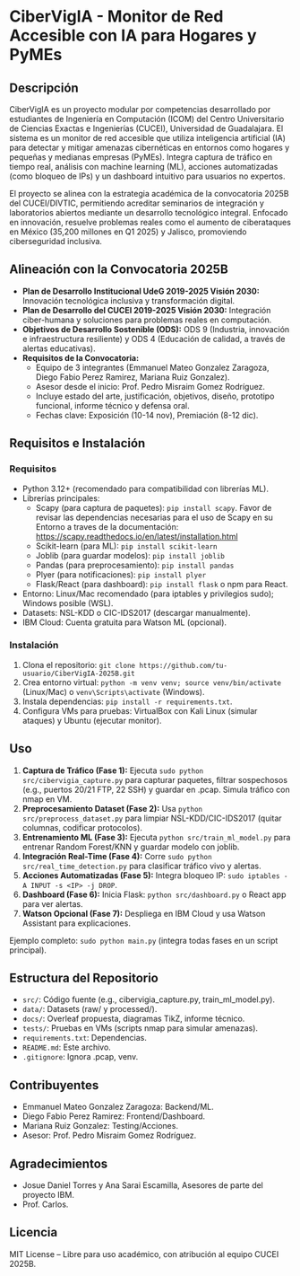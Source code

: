 # CiberVigIA - Monitor de Red Accesible con IA para Hogares y PyMEs

## Descripción
CiberVigIA es un proyecto modular por competencias desarrollado por estudiantes de Ingeniería en Computación (ICOM) del Centro Universitario de Ciencias Exactas e Ingenierías (CUCEI), Universidad de Guadalajara. El sistema es un monitor de red accesible que utiliza inteligencia artificial (IA) para detectar y mitigar amenazas cibernéticas en entornos como hogares y pequeñas y medianas empresas (PyMEs). Integra captura de tráfico en tiempo real, análisis con machine learning (ML), acciones automatizadas (como bloqueo de IPs) y un dashboard intuitivo para usuarios no expertos.

El proyecto se alinea con la estrategia académica de la convocatoria 2025B del CUCEI/DIVTIC, permitiendo acreditar seminarios de integración y laboratorios abiertos mediante un desarrollo tecnológico integral. Enfocado en innovación, resuelve problemas reales como el aumento de ciberataques en México (35,200 millones en Q1 2025) y Jalisco, promoviendo ciberseguridad inclusiva.

## Alineación con la Convocatoria 2025B
- **Plan de Desarrollo Institucional UdeG 2019-2025 Visión 2030:** Innovación tecnológica inclusiva y transformación digital.
- **Plan de Desarrollo del CUCEI 2019-2025 Visión 2030:** Integración ciber-humana y soluciones para problemas reales en computación.
- **Objetivos de Desarrollo Sostenible (ODS):** ODS 9 (Industria, innovación e infraestructura resiliente) y ODS 4 (Educación de calidad, a través de alertas educativas).
- **Requisitos de la Convocatoria:** 
  - Equipo de 3 integrantes (Emmanuel Mateo Gonzalez Zaragoza, Diego Fabio Perez Ramirez, Mariana Ruiz Gonzalez).
  - Asesor desde el inicio: Prof. Pedro Misraim Gomez Rodríguez.
  - Incluye estado del arte, justificación, objetivos, diseño, prototipo funcional, informe técnico y defensa oral.
  - Fechas clave: Exposición (10-14 nov), Premiación (8-12 dic).

## Requisitos e Instalación
### Requisitos
- Python 3.12+ (recomendado para compatibilidad con librerías ML).
- Librerías principales:
  - Scapy (para captura de paquetes): `pip install scapy`. Favor de revisar las dependencias necesarias para el uso de Scapy en su Entorno a traves de la documentación: https://scapy.readthedocs.io/en/latest/installation.html
  - Scikit-learn (para ML): `pip install scikit-learn`
  - Joblib (para guardar modelos): `pip install joblib`
  - Pandas (para preprocesamiento): `pip install pandas`
  - Plyer (para notificaciones): `pip install plyer`
  - Flask/React (para dashboard): `pip install flask` o npm para React.
- Entorno: Linux/Mac recomendado (para iptables y privilegios sudo); Windows posible (WSL).
- Datasets: NSL-KDD o CIC-IDS2017 (descargar manualmente).
- IBM Cloud: Cuenta gratuita para Watson ML (opcional).

### Instalación
1. Clona el repositorio: `git clone https://github.com/tu-usuario/CiberVigIA-2025B.git`
2. Crea entorno virtual: `python -m venv venv; source venv/bin/activate` (Linux/Mac) o `venv\Scripts\activate` (Windows).
3. Instala dependencias: `pip install -r requirements.txt`.
4. Configura VMs para pruebas: VirtualBox con Kali Linux (simular ataques) y Ubuntu (ejecutar monitor).

## Uso
1. **Captura de Tráfico (Fase 1):** Ejecuta `sudo python src/cibervigia_capture.py` para capturar paquetes, filtrar sospechosos (e.g., puertos 20/21 FTP, 22 SSH) y guardar en .pcap. Simula tráfico con nmap en VM.
2. **Preprocesamiento Dataset (Fase 2):** Usa `python src/preprocess_dataset.py` para limpiar NSL-KDD/CIC-IDS2017 (quitar columnas, codificar protocolos).
3. **Entrenamiento ML (Fase 3):** Ejecuta `python src/train_ml_model.py` para entrenar Random Forest/KNN y guardar modelo con joblib.
4. **Integración Real-Time (Fase 4):** Corre `sudo python src/real_time_detection.py` para clasificar tráfico vivo y alertas.
5. **Acciones Automatizadas (Fase 5):** Integra bloqueo IP: `sudo iptables -A INPUT -s <IP> -j DROP`.
6. **Dashboard (Fase 6):** Inicia Flask: `python src/dashboard.py` o React app para ver alertas.
7. **Watson Opcional (Fase 7):** Despliega en IBM Cloud y usa Watson Assistant para explicaciones.

Ejemplo completo: `sudo python main.py` (integra todas fases en un script principal).

## Estructura del Repositorio
- `src/`: Código fuente (e.g., cibervigia_capture.py, train_ml_model.py).
- `data/`: Datasets (raw/ y processed/).
- `docs/`: Overleaf propuesta, diagramas TikZ, informe técnico.
- `tests/`: Pruebas en VMs (scripts nmap para simular amenazas).
- `requirements.txt`: Dependencias.
- `README.md`: Este archivo.
- `.gitignore`: Ignora .pcap, venv.

## Contribuyentes
- Emmanuel Mateo Gonzalez Zaragoza: Backend/ML.
- Diego Fabio Perez Ramirez: Frontend/Dashboard.
- Mariana Ruiz Gonzalez: Testing/Acciones.
- Asesor: Prof. Pedro Misraim Gomez Rodríguez.

## Agradecimientos
- Josue Daniel Torres y Ana Sarai Escamilla, Asesores de parte del proyecto IBM.
- Prof. Carlos.

## Licencia
MIT License – Libre para uso académico, con atribución al equipo CUCEI 2025B.
